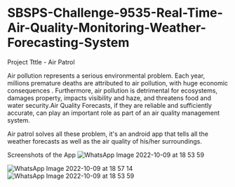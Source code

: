 # SBSPS-Challenge-9535-Real-Time-Air-Quality-Monitoring-Weather-Forecasting-System


Project Tttle - Air Patrol

Air pollution represents a serious environmental problem. Each year, millions premature deaths are attributed to air pollution, with huge economic consequences . Furthermore, air pollution is detrimental for ecosystems, damages property, impacts visibility and haze, and threatens food and water security.Air Quality Forecasts, if they are reliable and sufficiently accurate, can play an important role as part of an air quality management system.



Air patrol solves all these problem, it's an android app that tells all the weather forecasts as well as the air quality of his/her surroundings.

Screenshots of the App
![WhatsApp Image 2022-10-09 at 18 53 59](https://user-images.githubusercontent.com/82362058/194770596-60a0ccc0-35e5-49d7-88c2-cb39a67492d9.jpeg)

![WhatsApp Image 2022-10-09 at 18 57 14](https://user-images.githubusercontent.com/82362058/194770519-f78b5df3-7c71-4add-bfa1-073ec89dc078.jpeg)
![WhatsApp Image 2022-10-09 at 18 53 59](https://user-images.githubusercontent.com/82362058/194770528-2039f04a-49c5-46fc-9ce0-aa9f46f743de.jpeg)

